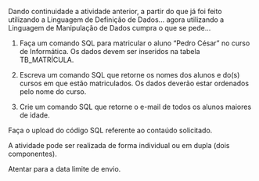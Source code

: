 Dando continuidade a atividade anterior, a partir do que já foi feito utilizando a Linguagem de Definição de Dados... agora utilizando a Linguagem de Manipulação de Dados cumpra o que se pede...

1) Faça um comando SQL para matricular o aluno “Pedro César” no curso de Informática. Os dados devem ser inseridos na tabela TB_MATRÍCULA.

2) Escreva um comando SQL que retorne os nomes dos alunos e do(s) cursos em que estão matriculados. Os dados deverão estar ordenados pelo nome do curso.

3) Crie um comando SQL que retorne o e-mail de todos os alunos maiores de idade.

Faça o upload do código SQL referente ao contaúdo solicitado.

A atividade pode ser realizada de forma individual ou em dupla (dois componentes).

Atentar para a data limite de envio.